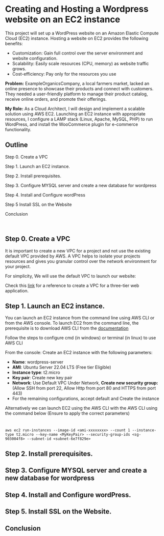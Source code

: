 # Creating and Hosting a Wordpress website on an EC2 instance

This project will set up a WordPress website on an Amazon Elastic Compute Cloud (EC2) instance. Hosting a website on EC2 provides the following benefits:

* Customization: Gain full control over the server environment and website configuration.
* Scalability: Easily scale resources (CPU, memory) as website traffic grows.
* Cost-efficiency: Pay only for the resources you use

**Problem:** ExampleOrganicsCompany, a local farmers market, lacked an online presence to showcase their products and connect with customers. They needed a user-friendly platform to manage their product catalog, receive online orders, and promote their offerings.

**My Role:** As a Cloud Architect, I will design and implement a scalable solution using AWS EC2. Launching an EC2 instance with appropriate resources, I configure a LAMP stack (Linux, Apache, MySQL, PHP) to run WordPress, and install the WooCommerce plugin for e-commerce functionality.

## Outline
Step 0. Create a VPC

Step 1. Launch an EC2 instance.

Step 2. Install prerequisites.

Step 3. Configure MYSQL server and create a new database for wordpress

Step 4. Install and Configure wordPress

Step 5 Install SSL on the Website

Conclusion

&nbsp;

## Step 0. Create a VPC

It is important to create a new VPC for a project and not use the  existing default VPC provided by AWS. A VPC helps to isolate your projects resources and gives you granular control over the network environment for your project. 

For simplicity, We will use the default VPC to launch our website:

Check this [link](https://laraadeboye.hashnode.dev/how-to-configure-and-deploy-amazon-vpc-for-a-3-tier-web-app) for a reference to create a VPC for a three-tier web application.




## Step 1. Launch an EC2 instance. 
You can launch an EC2 instance from the command line using AWS CLI or from the AWS console. To launch EC2 from the command line, the prerequisite is to download AWS CLI from the [documentation](https://docs.aws.amazon.com/cli/latest/userguide/getting-started-version.html)

Follow the steps to configure cmd (in windows) or terminal (in linux) to use AWS CLI

From the console: Create an EC2 instance with the following parameters:
* **Name**: wordpress-server
* **AMI**: Ubuntu Server 22.04 LTS (Free tier Eligible)
* **Instance type**: t2.micro
* **Key pair**: Create new key pair
* **Network**: Use Default VPC
Under Network, **Create new security group:** (Allow SSH from port 22, Allow Http from port 80 and HTTPS from port 443)
* For the remaining configurations, accept default and Create the instance



Alternatively we can launch EC2 using the AWS CLI with the AWS CLI using the command below (Ensure to apply the correct parameters)

#
    aws ec2 run-instances --image-id <ami-xxxxxxxx> --count 1 --instance-type t2.micro --key-name <MyKeyPair> --security-group-ids <sg-903004f8> --subnet-id <subnet-6e7f829e>


## Step 2. Install prerequisites. 
##  Step 3. Configure MYSQL server and create a new database for wordpress
##   Step 4. Install and Configure wordPress.
## Step 5. Install SSL on the Website.
## Conclusion